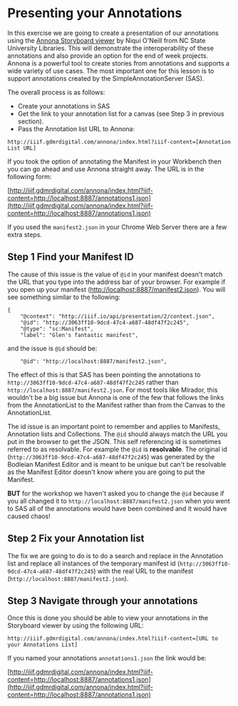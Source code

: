 # Presenting your Annotations

In this exercise we are going to create a presentation of our annotations using the [Annona Storyboard viewer](https://ncsu-libraries.github.io/annona/) by Niqui O'Neill from NC State University Libraries. This will demonstrate the interoperability of these annotations and also provide an option for the end of week projects. Annona is a powerful tool to create stories from annotations and supports a wide variety of use cases. The most important one for this lesson is to support annotations created by the SimpleAnnotationServer (SAS). 

The overall process is as follows:

 * Create your annotations in SAS
 * Get the link to your annotation list for a canvas (see Step 3 in previous section).
 * Pass the Annotation list URL to Annona:

`http://iiif.gdmrdigital.com/annona/index.html?iiif-content=[Annotation List URL]`

If you took the option of annotating the Manifest in your Workbench then you can go ahead and use Annona straight away. The URL is in the following form:

[http://iiif.gdmrdigital.com/annona/index.html?iiif-content=http://localhost:8887/annotations1.json](http://iiif.gdmrdigital.com/annona/index.html?iiif-content=http://localhost:8887/annotations1.json)

If you used the `manifest2.json` in your Chrome Web Server there are a few extra steps. 

## Step 1 Find your Manifest ID

The cause of this issue is the value of `@id` in your manifest doesn't match the URL that you type into the address bar of your browser. For example if you open up your manifest (<a href="http://localhost:8887/manifest2.json">http://localhost:8887/manifest2.json</a>). You will see something similar to the following:

```
{
	"@context": "http://iiif.io/api/presentation/2/context.json",
	"@id": "http://3063ff10-9dcd-47c4-a687-48df47f2c245",
	"@type": "sc:Manifest",
	"label": "Glen's fantastic manifest",
```

and the issue is `@id` should be:

```
    "@id": "http://localhost:8887/manifest2.json",
```

The effect of this is that SAS has been pointing the annotations to `http://3063ff10-9dcd-47c4-a687-48df47f2c245` rather than `http://localhost:8887/manifest2.json`. For most tools like Mirador, this wouldn't be a big issue but Annona is one of the few that follows the links from the AnnotationList to the Manifest rather than from the Canvas to the AnnotationList. 

The id issue is an important point to remember and applies to Manifests, Annotation lists and Collections. The `@id` should always match the URL you put in the browser to get the JSON. This self referencing id is sometimes referred to as resolvable. For example the `@id` is __resolvable__. The original id (`http://3063ff10-9dcd-47c4-a687-48df47f2c245`) was generated by the Bodleian Manifest Editor and is meant to be unique but can't be resolvable as the Manifest Editor doesn't know where you are going to put the Manifest.

__BUT__ for the workshop we haven't asked you to change the `@id` because if you all changed it to `http://localhost:8887/manifest2.json` when you went to SAS all of the annotations would have been combined and it would have caused chaos!  

## Step 2 Fix your Annotation list

The fix we are going to do is to do a search and replace in the Annotation list and replace all instances of the temporary manifest id (`http://3063ff10-9dcd-47c4-a687-48df47f2c245`) with the real URL to the manifest (`http://localhost:8887/manifest2.json`).

## Step 3 Navigate through your annotations

Once this is done you should be able to view your annotations in the Storyboard viewer by using the following URL:

`http://iiif.gdmrdigital.com/annona/index.html?iiif-content=[URL to your Annotations List]`

If you named your annotations `annotations1.json` the link would be:

[http://iiif.gdmrdigital.com/annona/index.html?iiif-content=http://localhost:8887/annotations1.json](http://iiif.gdmrdigital.com/annona/index.html?iiif-content=http://localhost:8887/annotations1.json)


